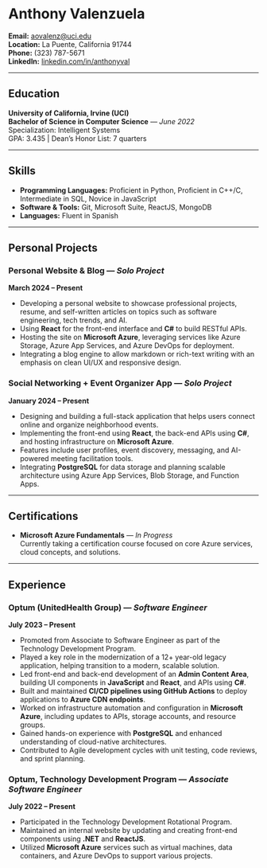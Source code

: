 # Anthony Valenzuela

**Email:** aovalenz@uci.edu  
**Location:** La Puente, California 91744  
**Phone:** (323) 787-5671  
**LinkedIn:** [linkedin.com/in/anthonyval](https://linkedin.com/in/anthonyval)

---

## Education

**University of California, Irvine (UCI)**  
**Bachelor of Science in Computer Science** — *June 2022*  
Specialization: Intelligent Systems  
GPA: 3.435 | Dean’s Honor List: 7 quarters

---

## Skills

- **Programming Languages:** Proficient in Python, Proficient in C++/C, Intermediate in SQL, Novice in JavaScript  
- **Software & Tools:** Git, Microsoft Suite, ReactJS, MongoDB  
- **Languages:** Fluent in Spanish  

---

## Personal Projects

### Personal Website & Blog — *Solo Project*  
**March 2024 – Present**  
- Developing a personal website to showcase professional projects, resume, and self-written articles on topics such as software engineering, tech trends, and AI.  
- Using  **React**  for the front-end interface and **C#** to build RESTful APIs.  
- Hosting the site on **Microsoft Azure**, leveraging services like Azure Storage, Azure App Services, and Azure DevOps for deployment.  
- Integrating a blog engine to allow markdown or rich-text writing with an emphasis on clean UI/UX and responsive design.  

### Social Networking + Event Organizer App — *Solo Project*  
**January 2024 – Present**  
- Designing and building a full-stack application that helps users connect online and organize neighborhood events.  
- Implementing the front-end using **React**, the back-end APIs using **C#**, and hosting infrastructure on **Microsoft Azure**.  
- Features include user profiles, event discovery, messaging, and AI-powered meeting facilitation tools.  
- Integrating **PostgreSQL** for data storage and planning scalable architecture using Azure App Services, Blob Storage, and Function Apps.  

---

## Certifications

- **Microsoft Azure Fundamentals** — *In Progress*  
  Currently taking a certification course focused on core Azure services, cloud concepts, and solutions.

---

## Experience

### Optum (UnitedHealth Group) — *Software Engineer*  
**July 2023 – Present**  
- Promoted from Associate to Software Engineer as part of the Technology Development Program.  
- Played a key role in the modernization of a 12+ year-old legacy application, helping transition to a modern, scalable solution.  
- Led front-end and back-end development of an **Admin Content Area**, building UI components in **JavaScript** and **React**, and APIs using **C#**.  
- Built and maintained **CI/CD pipelines using GitHub Actions** to deploy applications to **Azure CDN endpoints**.  
- Worked on infrastructure automation and configuration in **Microsoft Azure**, including updates to APIs, storage accounts, and resource groups.  
- Gained hands-on experience with **PostgreSQL** and enhanced understanding of cloud-native architectures.  
- Contributed to Agile development cycles with unit testing, code reviews, and sprint planning.  

### Optum, Technology Development Program — *Associate Software Engineer*  
**July 2022 – Present**  
- Participated in the Technology Development Rotational Program.  
- Maintained an internal website by updating and creating front-end components using **.NET** and **ReactJS**.  
- Utilized **Microsoft Azure** services such as virtual machines, data containers, and Azure DevOps to support various projects.

